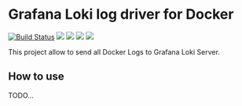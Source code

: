 # Grafana Loki log driver for Docker
[![Build Status](https://travis-ci.com/blindrood/dlld.svg?branch=master)](https://travis-ci.com/blindrood/dlld)
[![](https://img.shields.io/github/release/blindrood/dlld.svg)](https://github.com/blindrood/dlld/releases)
![](https://img.shields.io/github/license/blindrood/dlld.svg)
![](https://img.shields.io/github/downloads/blindrood/dlld/total.svg)
![](https://img.shields.io/github/release-date/blindrood/dlld.svg)

This project allow to send all Docker Logs to Grafana Loki Server.

## How to use

TODO...
